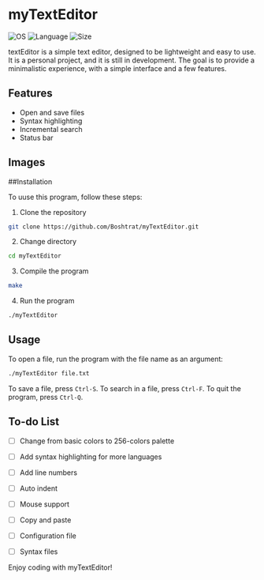 # myTextEditor

![OS](https://img.shields.io/badge/Linux-FCC624?style=for-the-badge&logo=linux&logoColor=black)
![Language](https://img.shields.io/badge/C-00599C?style=for-the-badge&logo=c&logoColor=white)
![Size](https://img.shields.io/github/repo-size/Boshtrat/myTextEditor?style=for-the-badge)


textEditor is a simple text editor, designed to be lightweight and easy to use.
It is a personal project, and it is still in development. 
The goal is to provide a minimalistic experience, with a simple interface and a few features.

## Features

- Open and save files
- Syntax highlighting
- Incremental search
- Status bar

## Images

##Installation

To uuse this program, follow these steps:

1. Clone the repository
```bash
git clone https://github.com/Boshtrat/myTextEditor.git
```

2. Change directory
```bash
cd myTextEditor
```

3. Compile the program
```bash
make
```

4. Run the program
```bash
./myTextEditor
```

## Usage

To open a file, run the program with the file name as an argument:
```bash
./myTextEditor file.txt
```

To save a file, press `Ctrl-S`.
To search in a file, press `Ctrl-F`.
To quit the program, press `Ctrl-Q`.

## To-do List

- [ ] Change from basic colors to 256-colors palette
- [ ] Add syntax highlighting for more languages
- [ ] Add line numbers
- [ ] Auto indent
- [ ] Mouse support
- [ ] Copy and paste
- [ ] Configuration file
- [ ] Syntax files


Enjoy coding with myTextEditor!